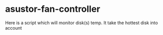 # asustor-fan-controller
Here is a script which will monitor disk(s) temp. It take the hottest disk into account
